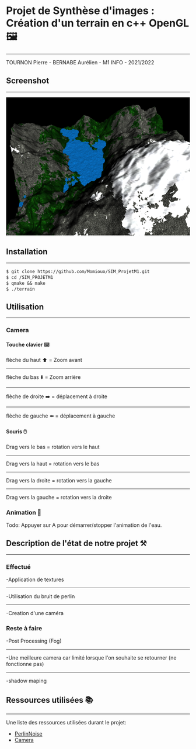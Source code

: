 # Projet de Synthèse d'images : Création d'un terrain en c++ OpenGL 🖼️
***
TOURNON Pierre - BERNABE Aurélien - M1 INFO - 2021/2022

## Screenshot
***
![Image text](screenshot.png)

## Installation 
***
```
$ git clone https://github.com/Momiouo/SIM_ProjetM1.git
$ cd /SIM_PROJETM1
$ qmake && make
$ ./terrain
```

## Utilisation
***
### Camera 
#### Touche clavier ⌨️
flèche du haut ⬆️ = Zoom avant
***
flèche du bas ⬇️ = Zoom arrière
***
flèche de droite ➡️ = déplacement à droite
***
flèche de gauche ⬅️ = déplacement à gauche

#### Souris 🖱️
Drag vers le bas  = rotation vers le haut
***
Drag vers la haut = rotation vers le bas
***
Drag vers la droite = rotation vers la gauche
***
Drag vers la gauche = rotation vers la droite

### Animation 🎥
Todo: Appuyer sur A pour démarrer/stopper l'animation de l'eau.

## Description de l'état de notre projet ⚒️
***
### Effectué
-Application de textures
***
-Utilisation du bruit de perlin
***
-Creation d'une caméra

### Reste à faire 
-Post Processing (Fog)
***
-Une meilleure camera car limité lorsque l'on souhaite se retourner (ne fonctionne pas)
***
-shadow maping

## Ressources utilisées 📚
***
Une liste des ressources utilisées durant le projet:
* [PerlinNoise](http://maverick.inria.fr/~Romain.Vergne/blog/teaching/IS-M1-INFO/)
* [Camera](https://learnopengl.com/Getting-started/Camera)
